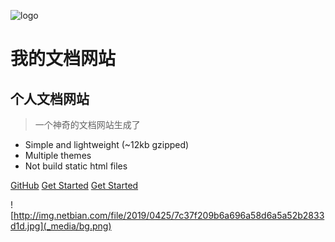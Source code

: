 ![logo](_media/icon.svg)
# 我的文档网站
## 个人文档网站
> 一个神奇的文档网站生成了

* Simple and lightweight (~12kb gzipped)
* Multiple themes
* Not build static html files

[GitHub](https://github.com/docsifyjs/docsify/)
[Get Started](#quick-start)
[Get Started](#quick-start)

<!-- 背景图片 -->
![http://img.netbian.com/file/2019/0425/7c37f209b6a696a58d6a5a52b2833d1d.jpg](_media/bg.png)
